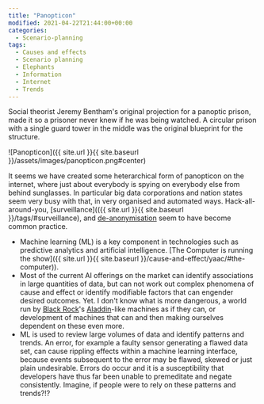 ```yaml
---
title: "Panopticon"
modified: 2021-04-22T21:44:00+00:00
categories:
  - Scenario-planning
tags:
  - Causes and effects
  - Scenario planning
  - Elephants
  - Information
  - Internet
  - Trends
---
```

Social theorist Jeremy Bentham's original projection for a panoptic prison, made it so a prisoner never knew if he was being watched. A circular prison with a single guard tower in the middle was the original blueprint for the structure. 

![Panopticon]({{ site.url }}{{ site.baseurl }}/assets/images/panopticon.png#center)

It seems we have created some heterarchical form of panopticon on the internet, where just about everybody is spying on everybody else from behind sunglasses. In particular big data corporations and nation states seem very busy with that, in very organised and automated ways. Hack-all-around-you, [surveillance](({{ site.url }}{{ site.baseurl }}/tags/#surveillance), and [de-anonymisation](https://github.com/tymyrddin/orchard/tree/main/threat-modelling/DA-threat-model/README.md) seem to have become common practice.

* Machine learning (ML) is a key component in technologies such as predictive analytics and artificial intelligence. [The Computer is running the show]({{ site.url }}{{ site.baseurl }}/cause-and-effect/yaac/#the-computer)).
* Most of the current AI offerings on the market can identify associations in large quantities of data, but can not work out complex phenomena of cause and effect or identify modifiable factors that can engender desired outcomes. Yet. I don't know what is more dangerous, a world run by [Black Rock](https://www.businessinsider.fr/us/what-to-know-about-blackrock-larry-fink-biden-cabinet-facts-2020-12)'s [Aladdin](https://en.wikipedia.org/wiki/Aladdin_(BlackRock))-like machines as if they can, or development of machines that can and then making ourselves dependent on these even more.
* ML is used to review large volumes of data and identify patterns and trends. An error, for example a faulty sensor generating a flawed data set, can cause rippling effects within a machine learning interface, because events subsequent to the error may be flawed, skewed or just plain undesirable. Errors do occur and it is a susceptibility that developers have thus far been unable to premeditate and negate consistently. Imagine, if people were to rely on these patterns and trends?!?



